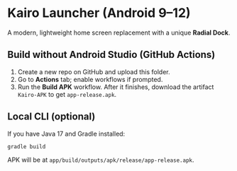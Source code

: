 # Kairo Launcher (Android 9–12)

A modern, lightweight home screen replacement with a unique **Radial Dock**.

## Build without Android Studio (GitHub Actions)
1. Create a new repo on GitHub and upload this folder.
2. Go to **Actions** tab; enable workflows if prompted.
3. Run the **Build APK** workflow. After it finishes, download the artifact `Kairo-APK` to get `app-release.apk`.

## Local CLI (optional)
If you have Java 17 and Gradle installed:
```bash
gradle build
```
APK will be at `app/build/outputs/apk/release/app-release.apk`.